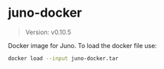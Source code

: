 # juno-docker

> Version: v0.10.5

Docker image for Juno. To load the docker file use:

```bash
docker load --input juno-docker.tar
```
